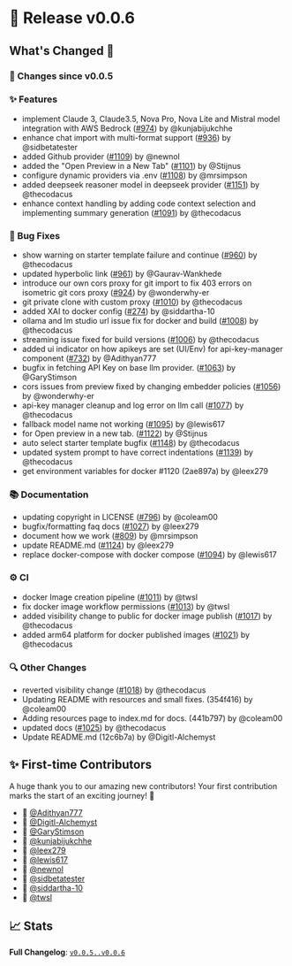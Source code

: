 # 🚀 Release v0.0.6

## What's Changed 🌟

### 🔄 Changes since v0.0.5

### ✨ Features

* implement Claude 3, Claude3.5, Nova Pro, Nova Lite and Mistral model integration with AWS Bedrock ([#974](https://github.com/stackblitz-labs/bolt.diy/pull/974)) by @kunjabijukchhe
* enhance chat import with multi-format support ([#936](https://github.com/stackblitz-labs/bolt.diy/pull/936)) by @sidbetatester
* added Github provider ([#1109](https://github.com/stackblitz-labs/bolt.diy/pull/1109)) by @newnol
* added the "Open Preview in a New Tab" ([#1101](https://github.com/stackblitz-labs/bolt.diy/pull/1101)) by @Stijnus
* configure dynamic providers via .env ([#1108](https://github.com/stackblitz-labs/bolt.diy/pull/1108)) by @mrsimpson
* added deepseek reasoner model in deepseek provider ([#1151](https://github.com/stackblitz-labs/bolt.diy/pull/1151)) by @thecodacus
* enhance context handling by adding code context selection and implementing summary generation ([#1091](https://github.com/stackblitz-labs/bolt.diy/pull/1091)) by @thecodacus


### 🐛 Bug Fixes

* show warning on starter template failure and continue ([#960](https://github.com/stackblitz-labs/bolt.diy/pull/960)) by @thecodacus
* updated hyperbolic link ([#961](https://github.com/stackblitz-labs/bolt.diy/pull/961)) by @Gaurav-Wankhede
* introduce our own cors proxy for git import to fix 403 errors on isometric git cors proxy ([#924](https://github.com/stackblitz-labs/bolt.diy/pull/924)) by @wonderwhy-er
* git private clone with custom proxy ([#1010](https://github.com/stackblitz-labs/bolt.diy/pull/1010)) by @thecodacus
* added XAI to docker config ([#274](https://github.com/stackblitz-labs/bolt.diy/pull/274)) by @siddartha-10
* ollama and lm studio url issue fix for docker and build ([#1008](https://github.com/stackblitz-labs/bolt.diy/pull/1008)) by @thecodacus
* streaming issue fixed for build versions ([#1006](https://github.com/stackblitz-labs/bolt.diy/pull/1006)) by @thecodacus
* added ui indicator on how apikeys are set (UI/Env)  for api-key-manager component ([#732](https://github.com/stackblitz-labs/bolt.diy/pull/732)) by @Adithyan777
* bugfix in fetching API Key on base llm provider. ([#1063](https://github.com/stackblitz-labs/bolt.diy/pull/1063)) by @GaryStimson
* cors issues from preview fixed by changing embedder policies ([#1056](https://github.com/stackblitz-labs/bolt.diy/pull/1056)) by @wonderwhy-er
* api-key manager cleanup and log error on llm call ([#1077](https://github.com/stackblitz-labs/bolt.diy/pull/1077)) by @thecodacus
* fallback model name not working ([#1095](https://github.com/stackblitz-labs/bolt.diy/pull/1095)) by @lewis617
* for Open preview in a new tab. ([#1122](https://github.com/stackblitz-labs/bolt.diy/pull/1122)) by @Stijnus
* auto select starter template bugfix ([#1148](https://github.com/stackblitz-labs/bolt.diy/pull/1148)) by @thecodacus
* updated system prompt to have correct indentations ([#1139](https://github.com/stackblitz-labs/bolt.diy/pull/1139)) by @thecodacus
* get environment variables for docker #1120 (2ae897a) by @leex279


### 📚 Documentation

* updating copyright in LICENSE ([#796](https://github.com/stackblitz-labs/bolt.diy/pull/796)) by @coleam00
* bugfix/formatting faq docs ([#1027](https://github.com/stackblitz-labs/bolt.diy/pull/1027)) by @leex279
* document how we work ([#809](https://github.com/stackblitz-labs/bolt.diy/pull/809)) by @mrsimpson
* update README.md ([#1124](https://github.com/stackblitz-labs/bolt.diy/pull/1124)) by @leex279
* replace docker-compose with docker compose ([#1094](https://github.com/stackblitz-labs/bolt.diy/pull/1094)) by @lewis617


### ⚙️ CI

* docker Image creation pipeline ([#1011](https://github.com/stackblitz-labs/bolt.diy/pull/1011)) by @twsl
* fix docker image workflow permissions ([#1013](https://github.com/stackblitz-labs/bolt.diy/pull/1013)) by @twsl
* added visibility change to public for docker image publish ([#1017](https://github.com/stackblitz-labs/bolt.diy/pull/1017)) by @thecodacus
* added arm64 platform for docker published images ([#1021](https://github.com/stackblitz-labs/bolt.diy/pull/1021)) by @thecodacus


### 🔍 Other Changes

* reverted visibility change ([#1018](https://github.com/stackblitz-labs/bolt.diy/pull/1018)) by @thecodacus
* Updating README with resources and small fixes. (354f416) by @coleam00
* Adding resources page to index.md for docs. (441b797) by @coleam00
* updated docs ([#1025](https://github.com/stackblitz-labs/bolt.diy/pull/1025)) by @thecodacus
* Update README.md (12c6b7a) by @Digitl-Alchemyst


## ✨ First-time Contributors

A huge thank you to our amazing new contributors! Your first contribution marks the start of an exciting journey! 🌟

* 🌟 [@Adithyan777](https://github.com/Adithyan777)
* 🌟 [@Digitl-Alchemyst](https://github.com/Digitl-Alchemyst)
* 🌟 [@GaryStimson](https://github.com/GaryStimson)
* 🌟 [@kunjabijukchhe](https://github.com/kunjabijukchhe)
* 🌟 [@leex279](https://github.com/leex279)
* 🌟 [@lewis617](https://github.com/lewis617)
* 🌟 [@newnol](https://github.com/newnol)
* 🌟 [@sidbetatester](https://github.com/sidbetatester)
* 🌟 [@siddartha-10](https://github.com/siddartha-10)
* 🌟 [@twsl](https://github.com/twsl)

## 📈 Stats

**Full Changelog**: [`v0.0.5..v0.0.6`](https://github.com/stackblitz-labs/bolt.diy/compare/v0.0.5...v0.0.6)
